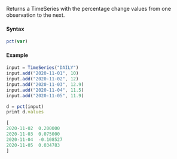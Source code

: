 Returns a TimeSeries with the percentage change values from one observation to the next.

#### Syntax
```js
pct(var)
```
#### Example
```js
input = TimeSeries("DAILY")
input.add("2020-11-01", 10)
input.add("2020-11-02", 12)
input.add("2020-11-03", 12.9)
input.add("2020-11-04", 11.5)
input.add("2020-11-05", 11.9)

d = pct(input)
print d.values
```

```js
[
2020-11-02	0.200000
2020-11-03	0.075000
2020-11-04	-0.108527
2020-11-05	0.034783
]
```
